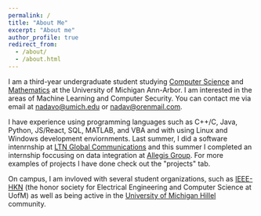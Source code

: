 ```yaml
---
permalink: /
title: "About Me"
excerpt: "About me"
author_profile: true
redirect_from: 
  - /about/
  - /about.html
---
```


I am a third-year undergraduate student studying [Computer Science](https://cse.engin.umich.edu/) and [Mathematics](https://lsa.umich.edu/math/) at the University of Michigan Ann-Arbor. I am interested in the areas of Machine Learning and Computer Security. You can contact me via email at [nadavo@umich.edu](mailto:nadavo@umich.edu) or [nadav@orenmail.com](mailto:nadav@orenmail.com).

I have experience using programming languages such as C++/C, Java, Python, JS/React, SQL, MATLAB, and VBA and with using Linux and Windows development enviornments. Last summer, I did a software intenrnship at [LTN Global Communications](https://ltnglobal.com) and this summer I completed  an internship foccusing on data integration at [Allegis Group](https://allegisgroup.com). For more examples of projects I have done check out the "projects" tab.

On campus, I am invloved with several student organizations, such as [IEEE-HKN](https://hkn.eecs.umich.edu) (the honor society for Electrical Engineering and Computer Science at UofM) as well as being active in the [University of Michigan Hillel](https://michiganhillel.org) community.

